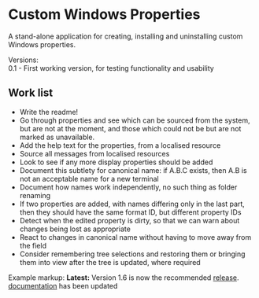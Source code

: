 # Custom Windows Properties

A stand-alone application for creating, installing and uninstalling custom Windows properties.

Versions:   
0.1 - First working version, for testing functionality and usability

## Work list
- Write the readme!
- Go through properties and see which can be sourced from the system, but are not at the moment, and those which could not be but are not marked as unavailable.
- Add the help text for the properties, from a localised resource
- Source all messages from localised resources
- Look to see if any more display properties should be added
- Document this subtlety for canonical name: if A.B.C exists, then A.B is not an acceptable name for a new terminal
- Document how names work independently, no such thing as folder renaming
- If two properties are added, with names differing only in the last part, then they should have the same format ID, but different property IDs
- Detect when the edited property is dirty, so that we can warn about changes being lost as appropriate
- React to changes in canonical name without having to move away from the field
- Consider remembering tree selections and restoring them or bringing them into view after the tree is updated, where required

Example markup:
**Latest:** Version 1.6 is now the recommended [release](../../releases/tag/v1.6).  [documentation](../../wiki) has been updated 
